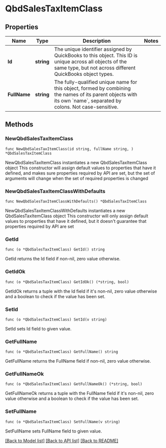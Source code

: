 # QbdSalesTaxItemClass

## Properties

Name | Type | Description | Notes
------------ | ------------- | ------------- | -------------
**Id** | **string** | The unique identifier assigned by QuickBooks to this object. This ID is unique across all objects of the same type, but not across different QuickBooks object types. | 
**FullName** | **string** | The fully-qualified unique name for this object, formed by combining the names of its parent objects with its own &#x60;name&#x60;, separated by colons. Not case-sensitive. | 

## Methods

### NewQbdSalesTaxItemClass

`func NewQbdSalesTaxItemClass(id string, fullName string, ) *QbdSalesTaxItemClass`

NewQbdSalesTaxItemClass instantiates a new QbdSalesTaxItemClass object
This constructor will assign default values to properties that have it defined,
and makes sure properties required by API are set, but the set of arguments
will change when the set of required properties is changed

### NewQbdSalesTaxItemClassWithDefaults

`func NewQbdSalesTaxItemClassWithDefaults() *QbdSalesTaxItemClass`

NewQbdSalesTaxItemClassWithDefaults instantiates a new QbdSalesTaxItemClass object
This constructor will only assign default values to properties that have it defined,
but it doesn't guarantee that properties required by API are set

### GetId

`func (o *QbdSalesTaxItemClass) GetId() string`

GetId returns the Id field if non-nil, zero value otherwise.

### GetIdOk

`func (o *QbdSalesTaxItemClass) GetIdOk() (*string, bool)`

GetIdOk returns a tuple with the Id field if it's non-nil, zero value otherwise
and a boolean to check if the value has been set.

### SetId

`func (o *QbdSalesTaxItemClass) SetId(v string)`

SetId sets Id field to given value.


### GetFullName

`func (o *QbdSalesTaxItemClass) GetFullName() string`

GetFullName returns the FullName field if non-nil, zero value otherwise.

### GetFullNameOk

`func (o *QbdSalesTaxItemClass) GetFullNameOk() (*string, bool)`

GetFullNameOk returns a tuple with the FullName field if it's non-nil, zero value otherwise
and a boolean to check if the value has been set.

### SetFullName

`func (o *QbdSalesTaxItemClass) SetFullName(v string)`

SetFullName sets FullName field to given value.



[[Back to Model list]](../README.md#documentation-for-models) [[Back to API list]](../README.md#documentation-for-api-endpoints) [[Back to README]](../README.md)


